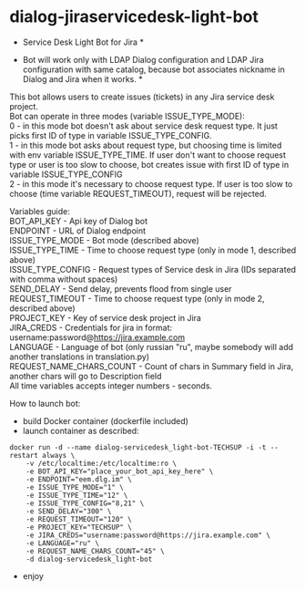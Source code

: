 # dialog-jiraservicedesk-light-bot
* Service Desk Light Bot for Jira *

* Bot will work only with LDAP Dialog configuration and LDAP Jira configuration with same catalog, because bot associates nickname in Dialog and Jira when it works. *

This bot allows users to create issues (tickets) in any Jira service desk project.  
Bot can operate in three modes (variable ISSUE_TYPE_MODE):  
0 - in this mode bot doesn't ask about service desk request type. It just picks first ID of type in variable ISSUE_TYPE_CONFIG.  
1 - in this mode bot asks about request type, but choosing time is limited with env variable ISSUE_TYPE_TIME. If user don't want to choose request type or user is too slow to choose, bot creates issue with first ID of type in variable ISSUE_TYPE_CONFIG  
2 - in this mode it's necessary to choose request type. If user is too slow to choose (time variable REQUEST_TIMEOUT), request will be rejected.  
  
Variables guide:  
BOT_API_KEY - Api key of Dialog bot  
ENDPOINT - URL of Dialog endpoint  
ISSUE_TYPE_MODE - Bot mode (described above)  
ISSUE_TYPE_TIME - Time to choose request type (only in mode 1, described above)  
ISSUE_TYPE_CONFIG - Request types of Service desk in Jira (IDs separated with comma without spaces)  
SEND_DELAY - Send delay, prevents flood from single user  
REQUEST_TIMEOUT - Time to choose request type (only in mode 2, described above)  
PROJECT_KEY - Key of service desk project in Jira  
JIRA_CREDS - Credentials for jira in format: username:password@https://jira.example.com  
LANGUAGE - Language of bot (only russian "ru", maybe somebody will add another translations in translation.py)  
REQUEST_NAME_CHARS_COUNT - Count of chars in Summary field in Jira, another chars will go to Description field  
All time variables accepts integer numbers - seconds.
  
How to launch bot:  
- build Docker container (dockerfile included)  
- launch container as described:  
```
docker run -d --name dialog-servicedesk_light-bot-TECHSUP -i -t --restart always \
	-v /etc/localtime:/etc/localtime:ro \
	-e BOT_API_KEY="place_your_bot_api_key_here" \
	-e ENDPOINT="eem.dlg.im" \
	-e ISSUE_TYPE_MODE="1" \
	-e ISSUE_TYPE_TIME="12" \
	-e ISSUE_TYPE_CONFIG="8,21" \
	-e SEND_DELAY="300" \
	-e REQUEST_TIMEOUT="120" \
	-e PROJECT_KEY="TECHSUP" \
	-e JIRA_CREDS="username:password@https://jira.example.com" \
	-e LANGUAGE="ru" \
	-e REQUEST_NAME_CHARS_COUNT="45" \
	-d dialog-servicedesk_light-bot
```  
- enjoy